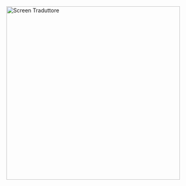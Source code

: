 <img width="452" alt="Screen Traduttore" src="https://github.com/EmanueleManno/Traduttore/assets/128712265/73337f8d-3c7f-4267-8ea8-fe49ae3ca14c">
